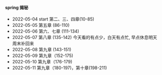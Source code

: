 #### spring 揭秘
+ 2022-05-04 start 第二、三、四章(10-85)
+ 2022-05-05 第五章 (86-110)
+ 2022-05-06 第六、七章 (111-134)
+ 2022-05-07 第八章 (135-142) 今天看的有点少，白天有点忙, 早点休息明天周末补回来
+ 2022-05-08 第九章 (143-151)
+ 2022-05-09 第九章（152-175)
+ 2022-05-10 第九章（176-179)
+ 2022-05-11 第九章（180-197)，第十章(198-211)

